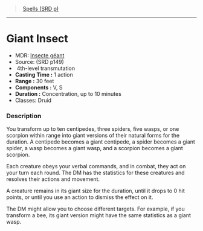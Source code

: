 ﻿---
!SpellItem
Name: Giant Insect
AltName: '[Insecte géant](hd_spells_insecte_geant.md)'
Type: transmutation
Level: 4
CastingTime: 1 action
Range: 30 feet
Components: V, S
Duration: Concentration, up to 10 minutes
Classes: Druid
Family: SpellVO
Source: (SRD p149)
Id: spells_vo.md#giant-insect
ParentLink: spells_vo.md#spells-srd-p
ParentName: Spells (SRD p)
NameLevel: 1
Attributes:
  Name: Giant Insect
  Markdown: >+
    # <!--Name-->Giant Insect<!--/Name-->


    - MDR: <!--AltName-->[Insecte géant](hd_spells_insecte_geant.md)<!--/AltName-->

    - Source: <!--Source-->(SRD p149)<!--/Source-->

    -  <!--Level-->4<!--/Level-->th-level <!--Type-->transmutation<!--/Type-->

    - **Casting Time :** <!--CastingTime-->1 action<!--/CastingTime-->

    - **Range :** <!--Range-->30 feet<!--/Range-->

    - **Components :** <!--Components-->V, S<!--/Components-->

    - **Duration :** <!--Duration-->Concentration, up to 10 minutes<!--/Duration-->

    - Classes: <!--Classes-->Druid<!--/Classes-->


    ### Description


    You transform up to ten centipedes, three spiders, five wasps, or one scorpion within range into giant versions of their natural forms for the duration. A centipede becomes a giant centipede, a spider becomes a giant spider, a wasp becomes a giant wasp, and a scorpion becomes a giant scorpion.


    Each creature obeys your verbal commands, and in combat, they act on your turn each round. The DM has the statistics for these creatures and resolves their actions and movement.


    A creature remains in its giant size for the duration, until it drops to 0 hit points, or until you use an action to dismiss the effect on it.


    The DM might allow you to choose different targets. For example, if you transform a bee, its giant version might have the same statistics as a giant wasp.

  AltName: '[Insecte géant](hd_spells_insecte_geant.md)'
  Source: (SRD p149)
  Level: 4
  Type: transmutation
  CastingTime: 1 action
  Range: 30 feet
  Components: V, S
  Duration: Concentration, up to 10 minutes
  Classes: Druid
AttributesDictionary: >+
  Name: Giant Insect

  Markdown: >+

    # <!--Name-->Giant Insect<!--/Name-->





    - MDR: <!--AltName-->[Insecte géant](hd_spells_insecte_geant.md)<!--/AltName-->



    - Source: <!--Source-->(SRD p149)<!--/Source-->



    -  <!--Level-->4<!--/Level-->th-level <!--Type-->transmutation<!--/Type-->



    - **Casting Time :** <!--CastingTime-->1 action<!--/CastingTime-->



    - **Range :** <!--Range-->30 feet<!--/Range-->



    - **Components :** <!--Components-->V, S<!--/Components-->



    - **Duration :** <!--Duration-->Concentration, up to 10 minutes<!--/Duration-->



    - Classes: <!--Classes-->Druid<!--/Classes-->





    ### Description





    You transform up to ten centipedes, three spiders, five wasps, or one scorpion within range into giant versions of their natural forms for the duration. A centipede becomes a giant centipede, a spider becomes a giant spider, a wasp becomes a giant wasp, and a scorpion becomes a giant scorpion.





    Each creature obeys your verbal commands, and in combat, they act on your turn each round. The DM has the statistics for these creatures and resolves their actions and movement.





    A creature remains in its giant size for the duration, until it drops to 0 hit points, or until you use an action to dismiss the effect on it.





    The DM might allow you to choose different targets. For example, if you transform a bee, its giant version might have the same statistics as a giant wasp.



  AltName: '[Insecte géant](hd_spells_insecte_geant.md)'

  Source: (SRD p149)

  Level: 4

  Type: transmutation

  CastingTime: 1 action

  Range: 30 feet

  Components: V, S

  Duration: Concentration, up to 10 minutes

  Classes: Druid

---
> [Spells (SRD p)](srd_spells.md)

---

# Giant Insect

- MDR: [Insecte géant](hd_spells_insecte_geant.md)
- Source: (SRD p149)
-  4th-level transmutation
- **Casting Time :** 1 action
- **Range :** 30 feet
- **Components :** V, S
- **Duration :** Concentration, up to 10 minutes
- Classes: Druid

### Description

You transform up to ten centipedes, three spiders, five wasps, or one scorpion within range into giant versions of their natural forms for the duration. A centipede becomes a giant centipede, a spider becomes a giant spider, a wasp becomes a giant wasp, and a scorpion becomes a giant scorpion.

Each creature obeys your verbal commands, and in combat, they act on your turn each round. The DM has the statistics for these creatures and resolves their actions and movement.

A creature remains in its giant size for the duration, until it drops to 0 hit points, or until you use an action to dismiss the effect on it.

The DM might allow you to choose different targets. For example, if you transform a bee, its giant version might have the same statistics as a giant wasp.

